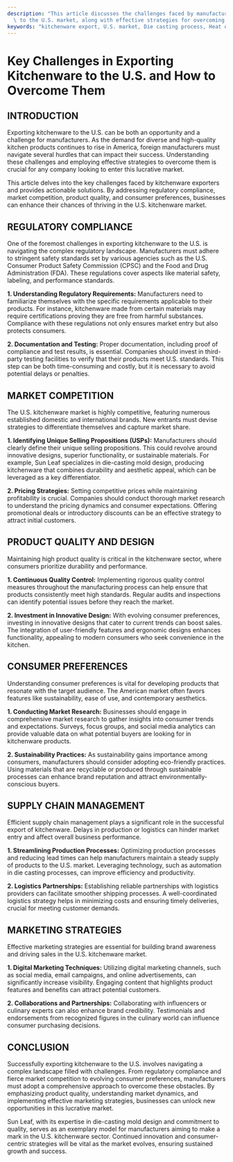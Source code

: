 ```yaml
---
description: "This article discusses the challenges faced by manufacturers in exporting kitchenware\
  \ to the U.S. market, along with effective strategies for overcoming these barriers."
keywords: "kitchenware export, U.S. market, Die casting process, Heat dissipation performance"
---
```

# Key Challenges in Exporting Kitchenware to the U.S. and How to Overcome Them

## INTRODUCTION

Exporting kitchenware to the U.S. can be both an opportunity and a challenge for manufacturers. As the demand for diverse and high-quality kitchen products continues to rise in America, foreign manufacturers must navigate several hurdles that can impact their success. Understanding these challenges and employing effective strategies to overcome them is crucial for any company looking to enter this lucrative market.

This article delves into the key challenges faced by kitchenware exporters and provides actionable solutions. By addressing regulatory compliance, market competition, product quality, and consumer preferences, businesses can enhance their chances of thriving in the U.S. kitchenware market.

## REGULATORY COMPLIANCE

One of the foremost challenges in exporting kitchenware to the U.S. is navigating the complex regulatory landscape. Manufacturers must adhere to stringent safety standards set by various agencies such as the U.S. Consumer Product Safety Commission (CPSC) and the Food and Drug Administration (FDA). These regulations cover aspects like material safety, labeling, and performance standards.

**1. Understanding Regulatory Requirements:**
Manufacturers need to familiarize themselves with the specific requirements applicable to their products. For instance, kitchenware made from certain materials may require certifications proving they are free from harmful substances. Compliance with these regulations not only ensures market entry but also protects consumers.

**2. Documentation and Testing:**
Proper documentation, including proof of compliance and test results, is essential. Companies should invest in third-party testing facilities to verify that their products meet U.S. standards. This step can be both time-consuming and costly, but it is necessary to avoid potential delays or penalties.

## MARKET COMPETITION

The U.S. kitchenware market is highly competitive, featuring numerous established domestic and international brands. New entrants must devise strategies to differentiate themselves and capture market share.

**1. Identifying Unique Selling Propositions (USPs):**
Manufacturers should clearly define their unique selling propositions. This could revolve around innovative designs, superior functionality, or sustainable materials. For example, Sun Leaf specializes in die-casting mold design, producing kitchenware that combines durability and aesthetic appeal, which can be leveraged as a key differentiator.

**2. Pricing Strategies:**
Setting competitive prices while maintaining profitability is crucial. Companies should conduct thorough market research to understand the pricing dynamics and consumer expectations. Offering promotional deals or introductory discounts can be an effective strategy to attract initial customers.

## PRODUCT QUALITY AND DESIGN

Maintaining high product quality is critical in the kitchenware sector, where consumers prioritize durability and performance.

**1. Continuous Quality Control:**
Implementing rigorous quality control measures throughout the manufacturing process can help ensure that products consistently meet high standards. Regular audits and inspections can identify potential issues before they reach the market.

**2. Investment in Innovative Design:**
With evolving consumer preferences, investing in innovative designs that cater to current trends can boost sales. The integration of user-friendly features and ergonomic designs enhances functionality, appealing to modern consumers who seek convenience in the kitchen.

## CONSUMER PREFERENCES

Understanding consumer preferences is vital for developing products that resonate with the target audience. The American market often favors features like sustainability, ease of use, and contemporary aesthetics.

**1. Conducting Market Research:**
Businesses should engage in comprehensive market research to gather insights into consumer trends and expectations. Surveys, focus groups, and social media analytics can provide valuable data on what potential buyers are looking for in kitchenware products.

**2. Sustainability Practices:**
As sustainability gains importance among consumers, manufacturers should consider adopting eco-friendly practices. Using materials that are recyclable or produced through sustainable processes can enhance brand reputation and attract environmentally-conscious buyers.

## SUPPLY CHAIN MANAGEMENT

Efficient supply chain management plays a significant role in the successful export of kitchenware. Delays in production or logistics can hinder market entry and affect overall business performance.

**1. Streamlining Production Processes:**
Optimizing production processes and reducing lead times can help manufacturers maintain a steady supply of products to the U.S. market. Leveraging technology, such as automation in die casting processes, can improve efficiency and productivity.

**2. Logistics Partnerships:**
Establishing reliable partnerships with logistics providers can facilitate smoother shipping processes. A well-coordinated logistics strategy helps in minimizing costs and ensuring timely deliveries, crucial for meeting customer demands.

## MARKETING STRATEGIES

Effective marketing strategies are essential for building brand awareness and driving sales in the U.S. kitchenware market.

**1. Digital Marketing Techniques:**
Utilizing digital marketing channels, such as social media, email campaigns, and online advertisements, can significantly increase visibility. Engaging content that highlights product features and benefits can attract potential customers.

**2. Collaborations and Partnerships:**
Collaborating with influencers or culinary experts can also enhance brand credibility. Testimonials and endorsements from recognized figures in the culinary world can influence consumer purchasing decisions.

## CONCLUSION

Successfully exporting kitchenware to the U.S. involves navigating a complex landscape filled with challenges. From regulatory compliance and fierce market competition to evolving consumer preferences, manufacturers must adopt a comprehensive approach to overcome these obstacles. By emphasizing product quality, understanding market dynamics, and implementing effective marketing strategies, businesses can unlock new opportunities in this lucrative market.

Sun Leaf, with its expertise in die-casting mold design and commitment to quality, serves as an exemplary model for manufacturers aiming to make a mark in the U.S. kitchenware sector. Continued innovation and consumer-centric strategies will be vital as the market evolves, ensuring sustained growth and success.
